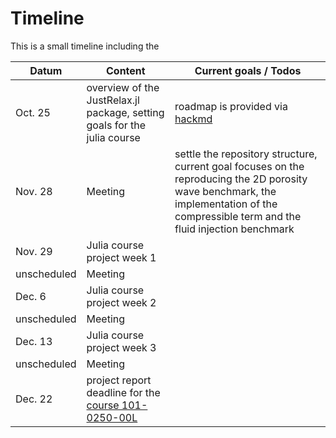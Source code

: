 # Timeline

This is a small timeline including the 


| Datum | Content | Current goals / Todos |
| -------- | -------- | -------- |
| Oct. 25    | overview of the JustRelax.jl package, setting goals for the julia course | roadmap is provided via [hackmd](https://hackmd.io/@albert-de-montserrat/rkqpTQS4i)  |
| Nov. 28    | Meeting    | settle the repository structure, current goal focuses on the reproducing the 2D porosity wave benchmark, the implementation of the compressible term and the fluid injection benchmark  |
| Nov. 29    | Julia course project week 1    |  |
| unscheduled    | Meeting     |  |
| Dec. 6    | Julia course project week 2    |  |
| unscheduled    | Meeting     |  |
| Dec. 13    | Julia course project week 3    |  |
| unscheduled    | Meeting     |  |
| Dec. 22    | project report deadline for the [course 101-0250-00L](https://pde-on-gpu.vaw.ethz.ch/final_proj/)   |  |